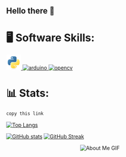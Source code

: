 ## Hello there 👋

<!--
**jonssonjohan/jonssonjohan** is a ✨ _special_ ✨ repository because its `README.md` (this file) appears on your GitHub profile.

Usefull links:
https://github.com/anuraghazra/github-readme-stats?tab=readme-ov-file#github-stats-card 
https://github-readme-streak-stats.herokuapp.com/demo/

Here are some ideas to get you started:

- 🔭 I’m currently working on ...
- 🌱 I’m currently learning ...
- 👯 I’m looking to collaborate on ...
- 🤔 I’m looking for help with ...
- 💬 Ask me about ...
- 📫 How to reach me: ...
- 😄 Pronouns: ...
- ⚡ Fun fact: ...
-->
# 🖥️ Software Skills: 
<p align="left">
  <a href="https://www.python.org" target="_blank" rel="noreferrer">
    <img src="https://raw.githubusercontent.com/devicons/devicon/master/icons/python/python-original.svg" alt="python" width="40" height="40"/>
  </a>
  <a href="https://www.arduino.cc/" target="_blank" rel="noreferrer">
    <img src="https://cdn.worldvectorlogo.com/logos/arduino-1.svg" alt="arduino" width="40" height="40"/>
  </a>
  <a href="https://opencv.org/" target="_blank" rel="noreferrer">
    <img src="https://www.vectorlogo.zone/logos/opencv/opencv-icon.svg" alt="opencv" width="40" height="40"/>
  </a>
</p>

# 📊 Stats:
<!--
![Top Langs](https://github-readme-stats.vercel.app/api/top-langs/?username=jonssonjohan&theme=radical&border=false&include_all_commits=true&count_private=true&layout=compact)
![](https://github-readme-stats.vercel.app/api?username=jonssonjohan&theme=radical&_border=false&include_all_commits=true&count_private=true)<br/>
![](https://github-readme-streak-stats.herokuapp.com/?user=jonssonjohan&theme=radical&hide_border=false) 
-->

```md
copy this link
```

[![Top Langs](https://github-readme-stats.vercel.app/api/top-langs/?username=jonssonjohan&layout=compact)](https://github.com/anuraghazra/github-readme-stats)

[![GitHub stats](https://github-readme-stats.vercel.app/api?username=jonssonjohan&show_icons=true&theme=dark)](https://github.com/anuraghazra/github-readme-stats)
[![GitHub Streak](https://github-readme-streak-stats.herokuapp.com?user=jonssonjohan&theme=github-dark-dimmed)](https://git.io/streak-stats)
<br/>

<div align="center">
  
<img src="https://github.com/7oSkaaa/7oSkaaa/blob/main/Images/about_me.gif?raw=true" alt="About Me GIF" width="180px">
</div>
